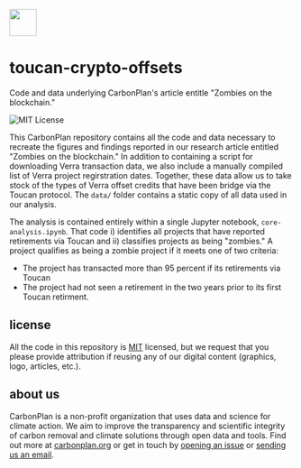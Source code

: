 <img
  src='https://carbonplan-assets.s3.amazonaws.com/monogram/dark-small.png'
  height='48'
/>

# toucan-crypto-offsets
Code and data underlying CarbonPlan's article entitle "Zombies on the blockchain."

![MIT License][]

[mit license]: https://badgen.net/badge/license/MIT/blue

This CarbonPlan repository contains all the code and data necessary to recreate the figures and findings reported in our research article entitled "Zombies on the blockchain."
In addition to containing a script for downloading Verra transaction data, we also include a manually compiled list of Verra project regirstration dates.
Together, these data allow us to take stock of the types of Verra offset credits that have been bridge via the Toucan protocol.
The `data/` folder contains a static copy of all data used in our analysis.

The analysis is contained entirely within a single Jupyter notebook, `core-analysis.ipynb`.
That code i) identifies all projects that have reported retirements via Toucan and ii) classifies projects as being "zombies."
A project qualifies as being a zombie project if it meets one of two criteria:
- The project has transacted more than 95 percent if its retirements via Toucan
- The project had not seen a retirement in the two years prior to its first Toucan retirment.


## license

All the code in this repository is [MIT](https://choosealicense.com/licenses/mit/) licensed, but we request that you please provide attribution if reusing any of our digital content (graphics, logo, articles, etc.).

## about us

CarbonPlan is a non-profit organization that uses data and science for climate action.
We aim to improve the transparency and scientific integrity of carbon removal and climate solutions through open data and tools. Find out more at [carbonplan.org](https://carbonplan.org/) or get in touch by [opening an issue](https://github.com/carbonplan/python-project-template/issues/new) or [sending us an email](mailto:hello@carbonplan.org).
